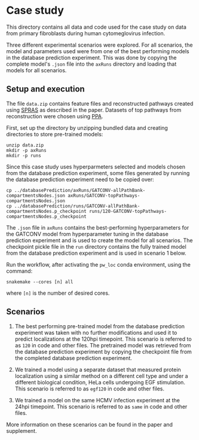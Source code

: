 # Case study

This directory contains all data and code used for the case study on data from primary fibroblasts during human cytomeglovirus infection. 

Three different experimental scenarios were explored.
For all scenarios, the model and parameters used were from one of the best performing models in the database prediction experiment. 
This was done by copying the complete model's `.json` file into the `axRuns` directory and loading that models for all scenarios.

## Setup and execution
The file `data.zip` contains feature files and reconstructed pathways created using [SPRAS](https://github.com/Reed-CompBio/spras) as described in the paper. 
Datasets of top pathways from reconstruction were chosen using [PPA](https://github.com/gitter-lab/pathway-parameter-advising). 

First, set up the directory by unzipping bundled data and creating directories to store pre-trained models:

```
unzip data.zip
mkdir -p axRuns
mkdir -p runs
```

Since this case study uses hyperparmeters selected and models chosen from the database prediction experiment, some files generated by running the database prediction experiment need to be copied over:

```
cp ../databasePrediction/axRuns/GATCONV-allPathBank-compartmentsNodes.json axRuns/GATCONV-topPathways-compartmentsNodes.json
cp ../databasePrediction/runs/GATCONV-allPathBank-compartmentsNodes.p_checkpoint runs/120-GATCONV-topPathways-compartmentsNodes.p_checkpoint
```

The `.json` file in `axRuns` contains the best-performing hyperparameters for the GATCONV model from hyperparameter tuning in the database prediction experiment and is used to create the model for all scenarios.
The checkpoint pickle file in the `run` directory contains the fully trained model from the database prediction experiment and is used in scenario 1 below.

Run the workflow, after activating the `pw_loc` conda environment, using the command:

```
snakemake --cores [n] all
```

where `[n]` is the number of desired cores.

## Scenarios

1. The best performing pre-trained model from the database prediction experiment was taken with no further modifications and used it to predict localizations at the 120hpi timepoint.
  This scenario is referred to as `120` in code and other files.
  The pretrained model was retrieved from the database prediction experiment by copying the checkpoint file from the completed database prediction experiment.

2. We trained a model using a separate dataset that measured protein localization using a similar method on a different cell type and under a different biological condition, HeLa cells undergoing EGF stimulation. 
  This scenario is referred to as `egf120` in code and other files. 

3. We trained a model on the same HCMV infection experiment at the 24hpi timepoint.
  This scenario is referred to as `same` in code and other files.

More information on these scenarios can be found in the paper and supplement.
